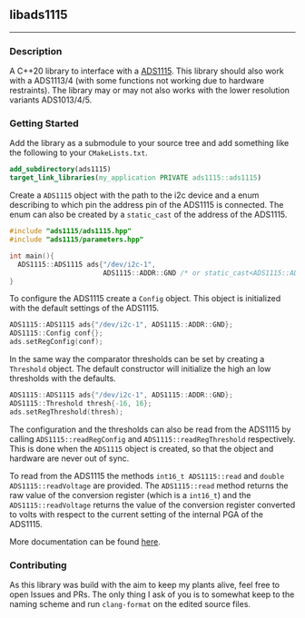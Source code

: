 ## libads1115
---
### Description
A C++20 library to interface with a [ADS1115](https://learn.adafruit.com/adafruit-4-channel-adc-breakouts/downloads). This library should also work with a ADS1113/4 (with some functions not working due to hardware restraints). The library may or may not also works with the lower resolution variants ADS1013/4/5.

### Getting Started

Add the library as a submodule to your source tree and add something like the following to your `CMakeLists.txt`.
```cmake
add_subdirectory(ads1115)
target_link_libraries(my_application PRIVATE ads1115::ads1115)
```

Create a `ADS1115` object with the path to the i2c device and a enum describing to which pin the address pin of the ADS1115 is connected. The enum can also be created by a `static_cast` of the address of the ADS1115.

```cpp
#include "ads1115/ads1115.hpp"
#include "ads1115/parameters.hpp"

int main(){
  ADS1115::ADS1115 ads{"/dev/i2c-1",
                       ADS1115::ADDR::GND /* or static_cast<ADS1115::ADDR>(0x48)*/ };
}
```

To configure the ADS1115 create a `Config` object. This object is initialized with the default settings of the ADS1115.

```cpp
ADS1115::ADS1115 ads{"/dev/i2c-1", ADS1115::ADDR::GND};
ADS1115::Config conf{};
ads.setRegConfig(conf);
```

In the same way the comparator thresholds can be set by creating a `Threshold` object. The default constructor will initialize the high an low thresholds with the defaults.
```cpp
ADS1115::ADS1115 ads{"/dev/i2c-1", ADS1115::ADDR::GND};
ADS1115::Threshold thresh{-16, 16};
ads.setRegThreshold(thresh);
```

The configuration and the thresholds can also be read from the ADS1115 by calling `ADS1115::readRegConfig` and `ADS1115::readRegThreshold` respectively. This is done when the `ADS1115` object is created, so that the object and hardware are never out of sync.

To read from the ADS1115 the methods `int16_t ADS1115::read` and `double ADS1115::readVoltage` are provided. The `ADS1115::read` method returns the raw value of the conversion register (which is a `int16_t`) and the `ADS1115::readVoltage` returns the value of the conversion register converted to volts with respect to the current setting of the internal PGA of the ADS1115.

More documentation can be found [here](https://l0ric0.github.io/ads1115/html/index.html).

### Contributing

As this library was build with the aim to keep my plants alive, feel free to open Issues and PRs. The only thing I ask of you is to somewhat keep to the naming scheme and run `clang-format` on the edited source files.
